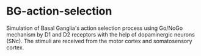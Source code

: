 # BG-action-selection
Simulation of Basal Ganglia's action selection process using Go/NoGo mechanism by D1 and D2 receptors with the help of dopaminergic neurons (SNc). The stimuli are received from the motor cortex and somatosensory cortex. 
